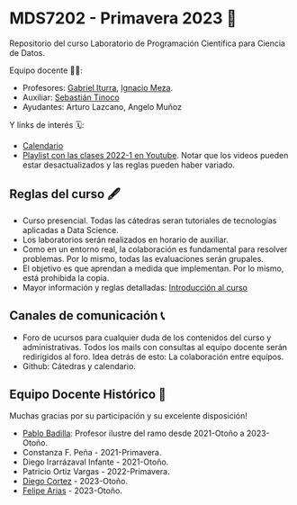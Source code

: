 # MDS7202 - Primavera 2023 🍃

Repositorio del curso Laboratorio de Programación Científica para Ciencia de Datos.

Equipo docente 🧑‍🏫:

- Profesores: [Gabriel Iturra](https://giturra.cl/), [Ignacio Meza](https://github.com/Mezosky).
- Auxiliar: [Sebastián Tinoco](https://github.com/sebatinoco)
- Ayudantes: Arturo Lazcano, Angelo Muñoz


Y links de interés 🗓️:


- [Calendario](https://github.com/pbadillatorrealba/MDS7202/blob/main/Calendario.md)
- [Playlist con las clases 2022-1 en Youtube](https://www.youtube.com/playlist?list=PLIaUi-1jO5b4PztTeatJFQO1QeQwGo3FS). Notar que los videos pueden estar desactualizados y las reglas pueden haber variado.

##  Reglas del curso 🖋️

- Curso presencial. Todas las cátedras seran tutoriales de tecnologías aplicadas a Data Science.
- Los laboratorios serán realizados en horario de auxiliar.
- Como en un entorno real, la colaboración es fundamental para resolver problemas. Por lo mismo, todas las evaluaciones serán grupales.
- El objetivo es que aprendan a medida que implementan. Por lo mismo, está prohibida la copia.
- Mayor información y reglas detalladas: [Introducción al curso](https://github.com/pbadillatorrealba/MDS7202/raw/main/clases/2023-01/01_Introduccion_y_Reglas.pdf)

## Canales de comunicación 📞

- Foro de ucursos para cualquier duda de los contenidos del curso y administrativas. Todos los mails con consultas al equipo docente serán redirigidos al foro. Idea detrás de esto: La colaboración entre equipos.
- Github: Cátedras y calendario.

## Equipo Docente Histórico 🌠

Muchas gracias por su participación y su excelente disposición!

- [Pablo Badilla](https://github.com/pbadillatorrealba): Profesor ilustre del ramo desde 2021-Otoño a 2023-Otoño.
- Constanza F. Peña - 2021-Primavera.
- Diego Irarrázaval Infante - 2021-Otoño.
- Patricio Ortiz Vargas - 2022-Primavera.
- [Diego Cortez](https://github.com/dncortez) - 2023-Otoño.
- [Felipe Arias](https://github.com/FelipeAriasT) - 2023-Otoño.
    